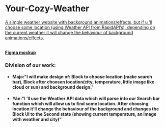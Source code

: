 # Your-Cozy-Weather

<p><u> A simple weather website with background animations/effects, but if u ’ll choose some location (using Weather API from RapidAPI’s), depending on the current weather it will change the behaviour of background animations/effects. </u></p>
<br/>
<a href="https://www.figma.com/file/UspwXFmr15akQ2tFMfpSGy/Untitled?node-id=0%3A1"><b>Figma mockup</B></a>
<h3>Division of our work:</h3>
<ul>
  <li><h4>Majo:"I will make design of:  Block to choose location (make search bar), Block after
choosen location(city, temperature, little image like cloud or sun) and background design."</h4></li>
  <li><h4>Yán:"I ’ll use the Weather API data which will parse into our Search bar function which will allow us to find some location. After choosing location it’ll change the behaviour of the background and changes the Block UI to the Second state (showing current temperature, an image with weather and city)" </h4></li>
</ul>
